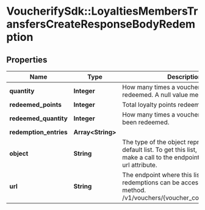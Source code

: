 # VoucherifySdk::LoyaltiesMembersTransfersCreateResponseBodyRedemption

## Properties

| Name | Type | Description | Notes |
| ---- | ---- | ----------- | ----- |
| **quantity** | **Integer** | How many times a voucher can be redeemed. A null value means unlimited. | [optional] |
| **redeemed_points** | **Integer** | Total loyalty points redeemed. | [optional] |
| **redeemed_quantity** | **Integer** | How many times a voucher has already been redeemed. | [optional] |
| **redemption_entries** | **Array&lt;String&gt;** |  | [optional] |
| **object** | **String** | The type of the object represented is by default list. To get this list, you need to make a call to the endpoint returned in the url attribute. | [optional][default to &#39;list&#39;] |
| **url** | **String** | The endpoint where this list of redemptions can be accessed using a GET method. /v1/vouchers/{voucher_code}/redemptions | [optional] |

